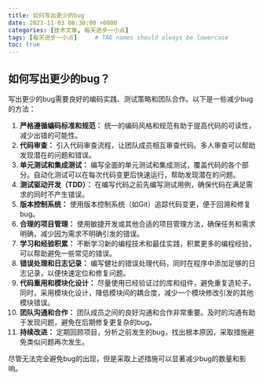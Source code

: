 ```yaml
---
title: 如何写出更少的bug
date: 2023-11-03 06:30:00 +0800
categories: [技术文章, 每天进步一小点]
tags: [每天进步一小点]     # TAG names should always be lowercase
toc: true
---
```


## 如何写出更少的bug？



写出更少的bug需要良好的编码实践、测试策略和团队合作。以下是一些减少bug的方法：

1. **严格遵循编码标准和规范：** 统一的编码风格和规范有助于提高代码的可读性，减少出错的可能性。
2. **代码审查：** 引入代码审查流程，让团队成员相互审查代码。多人审查可以帮助发现潜在的问题和错误。
3. **单元测试和集成测试：** 编写全面的单元测试和集成测试，覆盖代码的各个部分。自动化测试可以在每次代码变更后快速运行，帮助发现潜在的问题。
4. **测试驱动开发（TDD）：** 在编写代码之前先编写测试用例，确保代码在满足需求的同时不产生错误。
5. **版本控制系统：** 使用版本控制系统（如Git）追踪代码变更，便于回溯和修复bug。
6. **合理的项目管理：** 使用敏捷开发或其他合适的项目管理方法，确保任务和需求明确，减少因为需求不明确引发的错误。
7. **学习和经验积累：** 不断学习新的编程技术和最佳实践，积累更多的编程经验，可以帮助避免一些常见的错误。
8. **错误处理和日志记录：** 编写健壮的错误处理代码，同时在程序中添加足够的日志记录，以便快速定位和修复问题。
9. **代码重用和模块化设计：** 尽量使用已经验证过的库和组件，避免重复造轮子。同时，采用模块化设计，降低模块间的耦合度，减少一个模块修改引发的其他模块错误。
10. **团队沟通和合作：** 团队成员之间的良好沟通和合作非常重要。及时的沟通有助于发现问题，避免在后期修复更复杂的bug。
11. **持续改进：** 定期回顾项目，分析之前发生的bug，找出根本原因，采取措施避免类似问题再次发生。

尽管无法完全避免bug的出现，但是采取上述措施可以显著减少bug的数量和影响。





